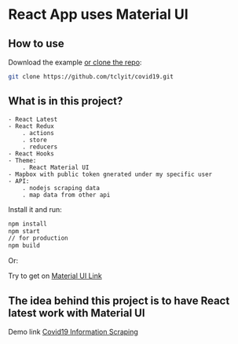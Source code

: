 # React App uses Material UI

## How to use

Download the example [or clone the repo](https://github.com/tclyit/covid19.git):
```sh
git clone https://github.com/tclyit/covid19.git
```

## What is in this project?
```
- React Latest
- React Redux
    . actions
    . store
    . reducers
- React Hooks
- Theme:
    . React Material UI
- Mapbox with public token gnerated under my specific user
- API:
    . nodejs scraping data
    . map data from other api
```

Install it and run:

```sh
npm install
npm start
// for production
npm build
```

Or:

Try to get on [Material UI Link](https://github.com/mui-org/material-ui)

## The idea behind this project is to have React latest work with Material UI

Demo link [Covid19 Information Scraping](http://covid19.dockh.com)
